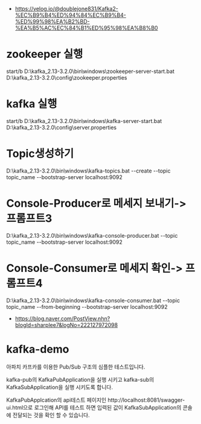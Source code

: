 
- https://velog.io/@doublejone831/Kafka2-%EC%B9%B4%ED%94%84%EC%B9%B4-%ED%99%98%EA%B2%BD-%EA%B5%AC%EC%84%B1%ED%95%98%EA%B8%B0
# zookeeper 실행
start/b D:\kafka_2.13-3.2.0\bin\windows\zookeeper-server-start.bat D:\kafka_2.13-3.2.0\config\zookeeper.properties

# kafka 실행
start/b D:\kafka_2.13-3.2.0\bin\windows\kafka-server-start.bat D:\kafka_2.13-3.2.0\config\server.properties
# Topic생성하기 <topic-name>
D:\kafka_2.13-3.2.0\bin\windows\kafka-topics.bat --create --topic topic_name --bootstrap-server localhost:9092
# Console-Producer로 메세지 보내기-> 프롬프트3
D:\kafka_2.13-3.2.0\bin\windows\kafka-console-producer.bat --topic topic_name --bootstrap-server localhost:9092

# Console-Consumer로 메세지 확인-> 프롬프트4
D:\kafka_2.13-3.2.0\bin\windows\kafka-console-consumer.bat --topic topic_name --from-beginning --bootstrap-server localhost:9092

- https://blog.naver.com/PostView.nhn?blogId=sharplee7&logNo=222127972098
# kafka-demo
아파치 카프카를 이용한 Pub/Sub 구조의 심플한 테스트입니다.

kafka-pub의 KafkaPubApplication을 실행 시키고
kafka-sub의 KafkaSubApplication을 실행 시키도록 합니다.

KafkaPubApplcation의 api테스트 페이지인 http://localhost:8081/swagger-ui.html으로 로그인해 API를 테스트 하면
입력된 값이 KafkaSubApplication의 콘솔에 전달되는 것을 확인 할 수 있습니다.